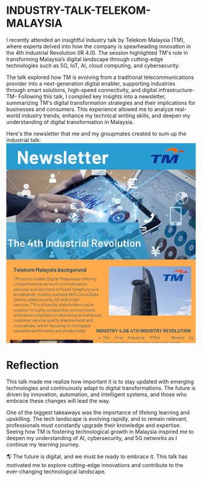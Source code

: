 # INDUSTRY-TALK-TELEKOM-MALAYSIA 
I recently attended an insightful industry talk by Telekom Malaysia (TM), where experts delved into how the company is spearheading innovation in the 4th Industrial Revolution (IR 4.0). The session highlighted TM's role in transforming Malaysia’s digital landscape through cutting-edge technologies such as 5G, IoT, AI, cloud computing, and cybersecurity.

The talk explored how TM is evolving from a traditional telecommunications provider into a next-generation digital enabler, supporting industries through smart solutions, high-speed connectivity, and digital infrastructure-TM-
Following this talk, I compiled key insights into a newsletter, summarizing TM's digital transformation strategies and their implications for businesses and consumers. This experience allowed me to analyze real-world industry trends, enhance my technical writing skills, and deepen my understanding of digital transformation in Malaysia.

Here's the newsletter that me and my groupmates created to sum up the industrial talk:
[![Sneak Peek of the PDF](https://github.com/aliaaishah/INDUSTRY-TALK-TELEKOM-MALAYSIA-TM-/blob/main/Screenshot%202025-02-12%20004635.png )](https://github.com/aliaaishah/INDUSTRY-TALK-TELEKOM-MALAYSIA-TM-/blob/main/Assignment%204-%20Group%202.pdf
)

# Reflection 
This talk made me realize how important it is to stay updated with emerging technologies and continuously adapt to digital transformations. The future is driven by innovation, automation, and intelligent systems, and those who embrace these changes will lead the way.

One of the biggest takeaways was the importance of lifelong learning and upskilling. The tech landscape is evolving rapidly, and to remain relevant, professionals must constantly upgrade their knowledge and expertise. Seeing how TM is fostering technological growth in Malaysia inspired me to deepen my understanding of AI, cybersecurity, and 5G networks as I continue my learning journey.

🌎 The future is digital, and we must be ready to embrace it. This talk has motivated me to explore cutting-edge innovations and contribute to the ever-changing technological landscape.

